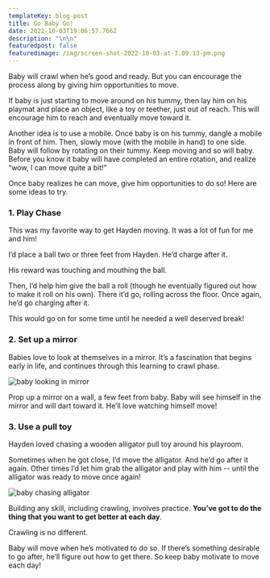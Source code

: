 ```yaml
---
templateKey: blog-post
title: Go Baby Go!
date: 2022-10-03T19:06:57.766Z
description: "\n\n"
featuredpost: false
featuredimage: /img/screen-shot-2022-10-03-at-3.09.13-pm.png
---
```

Baby will crawl when he’s good and ready. But you can encourage the process along by giving him opportunities to move.

If baby is just starting to move around on his tummy, then lay him on his playmat and place an object, like a toy or teether, just out of reach. This will encourage him to reach and eventually move toward it. 

Another idea is to use a mobile. Once baby is on his tummy, dangle a mobile in front of him. Then, slowly move (with the mobile in hand) to one side. Baby will follow by rotating on their tummy. Keep moving and so will baby. Before you know it baby will have completed an entire rotation, and realize “wow, I can move quite a bit!”

Once baby realizes he can move, give him opportunities to do so! Here are some ideas to try.

### **1﻿. Play Chase**

This was my favorite way to get Hayden moving. It was a lot of fun for me and him! 

I’d place a ball two or three feet from Hayden. He’d charge after it. 

His reward was touching and mouthing the ball.

Then, I’d help him give the ball a roll (though he eventually figured out how to make it roll on his own). There it’d go, rolling across the floor. Once again, he’d go charging after it. 

This would go on for some time until he needed a well deserved break!

### **2. Set up a mirror**

Babies love to look at themselves in a mirror. It’s a fascination that begins early in life, and continues through this learning to crawl phase. 

![baby looking in mirror](/img/img_9272.jpeg)

Prop up a mirror on a wall, a few feet from baby. Baby will see himself in the mirror and will dart toward it. He’ll love watching himself move!

### **3. Use a pull toy**

Hayden loved chasing a wooden alligator pull toy around his playroom.

Sometimes when he got close, I’d move the alligator. And he’d go after it again. Other times I’d let him grab the alligator and play with him -- until the alligator was ready to move once again!

![baby chasing alligator](/img/img_7274.jpeg)

Building any skill, including crawling, involves practice. **You’ve got to do the thing that you want to get better at each day**. 

Crawling is no different. 

Baby will move when he’s motivated to do so. If there’s something desirable to go after, he’ll figure out how to get there. So keep baby motivate to move each day!